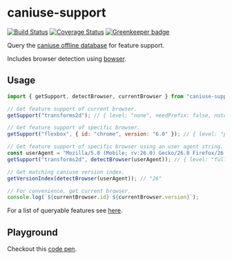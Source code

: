 # caniuse-support

[![Build Status](https://travis-ci.org/cssinjs/caniuse-support.svg?branch=master)](https://travis-ci.org/cssinjs/caniuse-support)
[![Coverage Status](https://coveralls.io/repos/github/cssinjs/caniuse-support/badge.svg?branch=master)](https://coveralls.io/github/cssinjs/caniuse-support?branch=master) [![Greenkeeper badge](https://badges.greenkeeper.io/cssinjs/caniuse-support.svg)](https://greenkeeper.io/)

Query the [caniuse offline database](https://github.com/Fyrd/caniuse) for feature support.

Includes browser detection using [bowser](https://github.com/ded/bowser).

## Usage

```javascript
import { getSupport, detectBrowser, currentBrowser } from "caniuse-support";

// Get feature support of current browser.
getSupport("transforms2d"); // { level: "none", needPrefix: false, notes: [] }

// Get feature support of specific browser.
getSupport("flexbox", { id: "chrome", version: "6.0" }); // { level: "partial", needPrefix: true, notes: [1] }

// Get feature support of specific browser using an user agent string.
const userAgent = "Mozilla/5.0 (Mobile; rv:26.0) Gecko/26.0 Firefox/26.0";
getSupport("transforms2d", detectBrowser(userAgent)); // { level: "full", needPrefix: false, notes: [] }

// Get matching caniuse version index.
getVersionIndex(detectBrowser(userAgent)); // "26"

// For convenience, get current browser.
console.log(`${currentBrowser.id} ${currentBrowser.version}`);
```

For a list of queryable features see [here](https://github.com/Fyrd/caniuse/tree/master/features-json).

## Playground

Checkout this [code pen](http://codepen.io/wikiwi/pen/QGpgKp?editors=0012).

